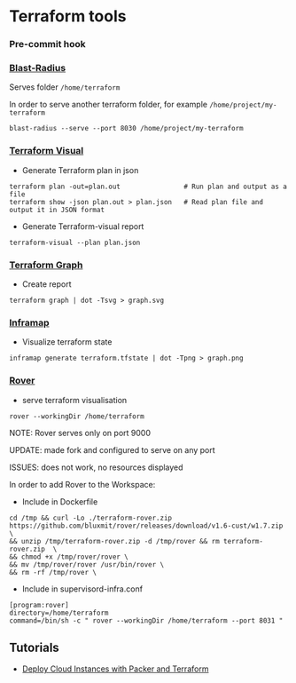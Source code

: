 # Terraform tools


### Pre-commit hook


### [Blast-Radius](https://github.com/28mm/blast-radius)
Serves folder `/home/terraform`  

In order to serve another terraform folder, for example `/home/project/my-terraform` 
```
blast-radius --serve --port 8030 /home/project/my-terraform
```

### [Terraform Visual](https://github.com/hieven/terraform-visual)

- Generate Terraform plan in json
```
terraform plan -out=plan.out                # Run plan and output as a file
terraform show -json plan.out > plan.json   # Read plan file and output it in JSON format
```
- Generate Terraform-visual report
```
terraform-visual --plan plan.json
```

### [Terraform Graph](https://www.terraform.io/docs/cli/commands/graph.html)

- Create report
```
terraform graph | dot -Tsvg > graph.svg
```


### [Inframap](https://github.com/cycloidio/inframap)

- Visualize terraform state
```
inframap generate terraform.tfstate | dot -Tpng > graph.png
```


### [Rover](https://github.com/im2nguyen/rover)

- serve terraform visualisation 
```
rover --workingDir /home/terraform
```
NOTE: Rover serves only on port 9000  

UPDATE: made fork and configured to serve on any port   

ISSUES: does not work, no resources displayed

In order to add Rover to the Workspace:

- Include in Dockerfile
```
cd /tmp && curl -Lo ./terraform-rover.zip https://github.com/bluxmit/rover/releases/download/v1.6-cust/w1.7.zip \
&& unzip /tmp/terraform-rover.zip -d /tmp/rover && rm terraform-rover.zip  \
&& chmod +x /tmp/rover/rover \
&& mv /tmp/rover/rover /usr/bin/rover \
&& rm -rf /tmp/rover \
```

- Include in supervisord-infra.conf
```
[program:rover]
directory=/home/terraform
command=/bin/sh -c " rover --workingDir /home/terraform --port 8031 "
```


## Tutorials

- [Deploy Cloud Instances with Packer and Terraform](https://www.scaleway.com/en/docs/deploy-cloud-servers-with-packer-and-terraform/)